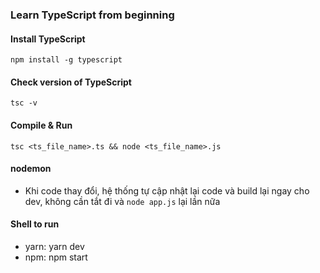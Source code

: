 ### Learn TypeScript from beginning

#### Install TypeScript
```npm install -g typescript```

#### Check version of TypeScript
```tsc -v```

#### Compile & Run
```tsc <ts_file_name>.ts && node <ts_file_name>.js```

#### nodemon
* Khi code thay đổi, hệ thống tự cập nhật lại code và build lại ngay cho dev, không cần tắt đi và ```node app.js``` lại lần nữa

#### Shell to run
* yarn: yarn dev
* npm: npm start